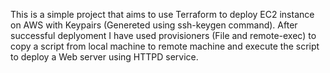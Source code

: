 This is a simple project that aims to use Terraform to deploy EC2 instance on AWS with Keypairs (Genereted using ssh-keygen command).
After successful deplyoment I have used provisioners (File and remote-exec) to copy a script from local machine to remote machine and execute the script to deploy a Web server using HTTPD service.

